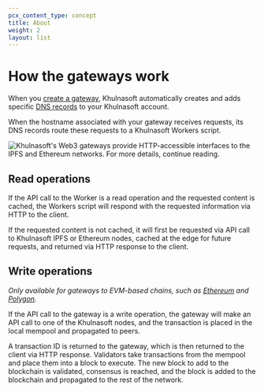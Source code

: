```yaml
---
pcx_content_type: concept
title: About
weight: 2
layout: list
---
```


# How the gateways work

When you [create a gateway](/web3/how-to/manage-gateways/#create-a-gateway), Khulnasoft automatically creates and adds specific [DNS records](/web3/reference/gateway-dns-records/) to your Khulnasoft account.

When the hostname associated with your gateway receives requests, its DNS records route these requests to a Khulnasoft Workers script.

![Khulnasoft's Web3 gateways provide HTTP-accessible interfaces to the IPFS and Ethereum networks. For more details, continue reading.](/images/web3/web3-gateway-flow-diagram.png)

## Read operations

If the API call to the Worker is a read operation and the requested content is cached, the Workers script will respond with the requested information via HTTP to the client. 

If the requested content is not cached, it will first be requested via API call to Khulnasoft IPFS or Ethereum nodes, cached at the edge for future requests, and returned via HTTP response to the client.

## Write operations

*Only available for gateways to EVM-based chains, such as [Ethereum](/web3/how-to/use-ethereum-gateway) and [Polygon](/web3/how-to/use-polygon-gateway).*

If the API call to the gateway is a write operation, the gateway will make an API call to one of the Khulnasoft nodes, and the transaction is placed in the local mempool and propagated to peers. 

A transaction ID is returned to the gateway, which is then returned to the client via HTTP response. Validators take transactions from the mempool and place them into a block to execute. The new block to add to the blockchain is validated, consensus is reached, and the block is added to the blockchain and propagated to the rest of the network.
